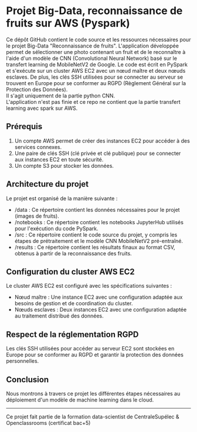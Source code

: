 # Projet Big-Data, reconnaissance de fruits sur AWS (Pyspark)

Ce dépôt GitHub contient le code source et les ressources nécessaires pour le projet Big-Data "Reconnaissance de fruits". L'application développée permet de sélectionner une photo contenant un fruit et de le reconnaître à l'aide d'un modèle de CNN (Convolutional Neural Network) basé sur le transfert learning de MobileNetV2 de Google. Le code est écrit en PySpark et s'exécute sur un cluster AWS EC2 avec un nœud maître et deux nœuds esclaves. De plus, les clés SSH utilisées pour se connecter au serveur se trouvent en Europe pour se conformer au RGPD (Règlement Général sur la Protection des Données).     
II s'agit uniquement de la partie python CNN.      
L'application n'est pas finie et ce repo ne contient que la partie transfert learning avec spark sur AWS.

## Prérequis

1. Un compte AWS permet de créer des instances EC2 pour accéder à des services connexes.
2. Une paire de clés SSH (clé privée et clé publique) pour se connecter aux instances EC2 en toute sécurité.
3. Un compte S3 pour stocker les données.

## Architecture du projet

Le projet est organisé de la manière suivante :
- /data : Ce répertoire contient les données nécessaires pour le projet (images de fruits).
- /notebooks : Ce répertoire contient les notebooks JupyterHub utilisés pour l'exécution du code PySpark.
- /src : Ce répertoire contient le code source du projet, y compris les étapes de prétraitement et le modèle CNN MobileNetV2 pré-entraîné.
- /results : Ce répertoire contient les résultats finaux au format CSV, obtenus à partir de la reconnaissance des fruits.

## Configuration du cluster AWS EC2

Le cluster AWS EC2 est configuré avec les spécifications suivantes :

- Nœud maître : Une instance EC2 avec une configuration adaptée aux besoins de gestion et de coordination du cluster.
- Nœuds esclaves : Deux instances EC2 avec une configuration adaptée au traitement distribué des données.

## Respect de la réglementation RGPD
Les clés SSH utilisées pour accéder au serveur EC2 sont stockées en Europe pour se conformer au RGPD et garantir la protection des données personnelles.

## Conclusion
Nous montrons à travers ce projet les différentes étapes nécessaires au déploiement d'un modèle de machine learning dans le cloud.   

******
Ce projet fait partie de la formation data-scientist de CentraleSupélec & Openclassrooms (certificat bac+5)





